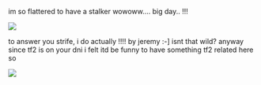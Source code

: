 im so flattered to have a stalker wowoww.... big day.. !!!

![](https://files.catbox.moe/v7zd9q.png)

to answer you strife, i do actually !!!! by jeremy :-] isnt that wild?
anyway since tf2 is on your dni i felt itd be funny to have something tf2 related here so 

![](https://media1.tenor.com/m/oIMwR0CnENIAAAAd/tf2-scout-tf2.gif)

